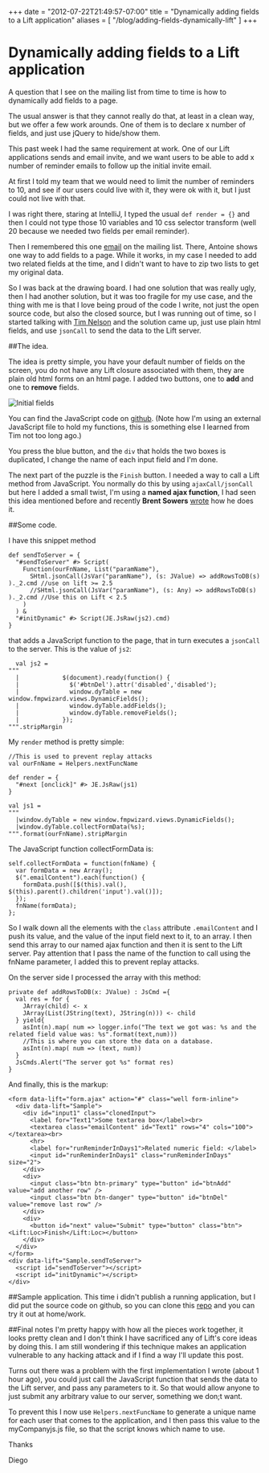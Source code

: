 +++
date = "2012-07-22T21:49:57-07:00"
title = "Dynamically adding fields to a Lift application"
aliases = [
	"/blog/adding-fields-dynamically-lift"
]
+++

[title=]: /
[category: Lift]: /
[date: 2012/07/22]: /
[tags: {lift, jQuery, dynamic, scala}]: /

# Dynamically adding fields to a Lift application

A question that I see on the mailing list from time to time is how to dynamically add fields to a page.

The usual answer is that they cannot really do that, at least in a clean way, but we offer a few work arounds. One of them is to declare x number of fields, and just use jQuery to hide/show them.

This past week I had the same requirement at work. One of our Lift applications sends and email invite, and we want users to be able to add x number of reminder emails to follow up the initial invite email.

At first I told my team that we would need to limit the number of reminders to 10, and see if our users could live with it, they were ok with it, but I just could not live with that.

I was right there, staring at IntelliJ, I typed the usual  `def render = {}` and then I could not type those 10 variables and 10 css selector transform (well 20 because we needed two fields per email reminder).

Then I remembered this one [email](https://groups.google.com/d/topic/liftweb/mrRWu0SOymQ/discussion) on the mailing list. There, Antoine shows one way to add fields to a page. While it works, in my case I needed to add two related fields at the time, and I didn't want to have to zip two lists to get my original data.

So I was back at the drawing board. I had one solution that was really ugly, then I had another solution, but it was too fragile for my use case, and the thing with me is that I love being proud of the code I write, not just the open source code, but also the closed source, but I was running out of time, so I started talking with [Tim Nelson](https://twitter.com/eltimn/) and the solution came up, just use plain html fields, and use `jsonCall` to send the data to the Lift server.

##The idea.

The idea is pretty simple, you have your default number of fields on the screen, you do not have any Lift closure associated with them, they are plain old html forms on an html page. I added two buttons, one to __add__ and one to __remove__ fields.

![Initial fields](/images/picture1.jpg)

You can find the JavaScript code on [github](https://github.com/fmpwizard/lift_starter_2.4/blob/lift_dynamic_fields/src/main/webapp/js/myjsfunctions.js). (Note how I'm using an external JavaScript file to hold my functions, this is something else I learned from Tim not too long ago.)

You press the blue button, and the ``div`` that holds the two boxes is duplicated, I change the name of each input field and I'm done.

The next part of the puzzle is the `Finish` button. I needed a way to call a Lift method from JavaScript. You normally do this by using `ajaxCall/jsonCall` but here I added a small twist, I'm using a __named ajax function__, I had seen this idea mentioned before and recently __Brent Sowers__  [wrote](https://groups.google.com/d/topic/liftweb/EqzKHbL6A5E/discussion) how he does it.

##Some code.

I have this snippet method

    def sendToServer = {
      "#sendToServer" #> Script(
        Function(ourFnName, List("paramName"),
          SHtml.jsonCall(JsVar("paramName"), (s: JValue) => addRowsToDB(s) )._2.cmd //use on lift >= 2.5
          //SHtml.jsonCall(JsVar("paramName"), (s: Any) => addRowsToDB(s) )._2.cmd //Use this on Lift < 2.5
        )
      ) &
      "#initDynamic" #> Script(JE.JsRaw(js2).cmd)
    }

that adds a JavaScript function to the page, that in turn executes a `jsonCall` to the server. This is the value of `js2`:

      val js2 =
    """
      |            $(document).ready(function() {
      |              $('#btnDel').attr('disabled','disabled');
      |              window.dyTable = new window.fmpwizard.views.DynamicFields();
      |              window.dyTable.addFields();
      |              window.dyTable.removeFields();
      |            });
    """.stripMargin


My `render` method is pretty simple:

    //This is used to prevent replay attacks
    val ourFnName = Helpers.nextFuncName

    def render = {
      "#next [onclick]" #> JE.JsRaw(js1)
    }

    val js1 =
    """
      |window.dyTable = new window.fmpwizard.views.DynamicFields();
      |window.dyTable.collectFormData(%s);
    """.format(ourFnName).stripMargin


The JavaScript function collectFormData is:

    self.collectFormData = function(fnName) {
      var formData = new Array();
      $(".emailContent").each(function() {
        formData.push([$(this).val(), $(this).parent().children('input').val()]);
      });
      fnName(formData);
    };

So I walk down all the elements with the `class` attribute `.emailContent` and I push its value, and the value of the input field next to it, to an array. I then send this array to our named ajax function and then it is sent to the Lift server. Pay attention that I pass the name of the function to call using the fnName parameter, I added this to prevent replay attacks.

On the server side I processed the array with this method:

    private def addRowsToDB(x: JValue) : JsCmd ={
      val res = for {
        JArray(child) <- x
        JArray(List(JString(text), JString(n))) <- child
      } yield{
        asInt(n).map( num => logger.info("The text we got was: %s and the related field value was: %s".format(text,num)))
        //This is where you can store the data on a database.
        asInt(n).map( num => (text, num))
      }
      JsCmds.Alert("The server got %s" format res)
    }


And finally, this is the markup:

    <form data-lift="form.ajax" action="#" class="well form-inline">
      <div data-lift="Sample">
        <div id="input1" class="clonedInput">
          <label for="Text1">Some textarea box</label><br>
          <textarea class="emailContent" id="Text1" rows="4" cols="100"></textarea><br>
          <hr>
          <label for="runReminderInDays1">Related numeric field: </label>
          <input id="runReminderInDays1" class="runReminderInDays" size="2">
        </div>
        <div>
          <input class="btn btn-primary" type="button" id="btnAdd" value="add another row" />
          <input class="btn btn-danger" type="button" id="btnDel" value="remove last row" />
        </div>
        <div>
          <button id="next" value="Submit" type="button" class="btn"><Lift:Loc>Finish</Lift:Loc></button>
        </div>
      </div>
    </form>
    <div data-lift="Sample.sendToServer">
      <script id="sendToServer"></script>
      <script id="initDynamic"></script>
    </div>


##Sample application.
This time i didn't publish a running application, but I did put the source code on github, so you can clone this [repo](https://github.com/fmpwizard/lift_starter_2.4/tree/lift_dynamic_fields) and you can try it out at home/work.

##Final notes
I'm pretty happy with how all the pieces work together, it looks pretty clean and I don't think I have sacrificed any of Lift's core ideas by doing this. I am still wondering if this technique makes an application vulnerable to any hacking attack and if I find a way I'll update this post.

Turns out there was a problem with the first implementation I wrote (about 1 hour ago), you could just call the JavaScript function that sends the data to the Lift server, and pass any parameters to it. So that would allow anyone to just submit any arbitrary value to our server, something we don;t want.

To prevent this I now use `Helpers.nextFuncName` to generate a unique name for each user that comes to the application, and I then pass this value to the myCompanyjs.js file, so that the script knows which name to use.


Thanks

  Diego
